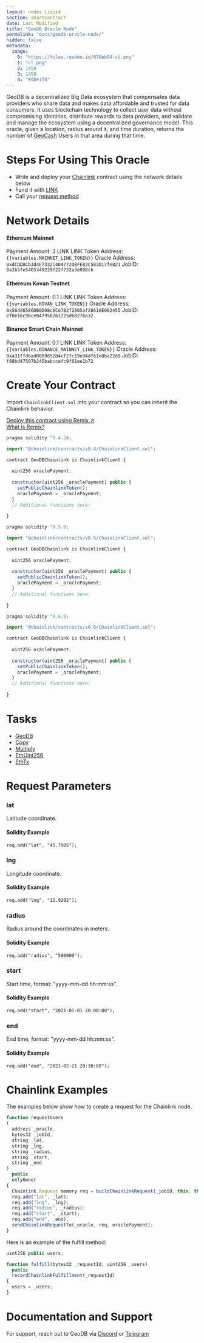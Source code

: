 ```yaml
---
layout: nodes.liquid
section: smartContract
date: Last Modified
title: "GeoDB Oracle Node"
permalink: "docs/geodb-oracle-node/"
hidden: false
metadata: 
  image: 
    0: "https://files.readme.io/070eb54-cl.png"
    1: "cl.png"
    2: 1459
    3: 1459
    4: "#dbe1f8"
---
```

GeoDB is a decentralized Big Data ecosystem that compensates data providers who share data and makes data affordable and trusted for data consumers. It uses blockchain technology to collect user data without compromising identities, distribute rewards to data providers, and validate and manage the ecosystem using a decentralized governance model. This oracle, given a location, radius around it, and time duration, returns the number of <a href="https://docs.geodb.com/geocash-1/geocash" target="_blank">GeoCash</a> Users in that area during that time.

# Steps For Using This Oracle

- Write and deploy your [Chainlink](../example-walkthrough) contract using the network details below
- Fund it with [LINK](../link-token-contracts)
- Call your [request method](#chainlink-examples)

# Network Details

#### Ethereum Mainnet

Payment Amount: 3 LINK
LINK Token Address: `{{variables.MAINNET_LINK_TOKEN}}`
Oracle Address: `0xdCDD8Cb3d4E7332C404772dBFE83C583D17fe821`
JobID: `8a2b5fe5465349229f22f732a3e098cb`

#### Ethereum Kovan Testnet

Payment Amount: 0.1 LINK
LINK Token Address: `{{variables.KOVAN_LINK_TOKEN}}`
Oracle Address: `0x56dd6586DB0D08c6Ce7B2f2805af28616E082455`
JobID: `ef0e16c96ce04795b261725db827ba32`

#### Binance Smart Chain Mainnet
Payment Amount: 0.1 LINK
LINK Token Address: `{{variables.BINANCE_MAINNET_LINK_TOKEN}}`
Oracle Address: `0xa31ffd6ad080985284cf2fc19ed4df61e8ba22d9`
JobID: `f88bd47507b245babccefc9f81ee1b72`

# Create Your Contract

Import `ChainlinkClient.sol` into your contract so you can inherit the Chainlink behavior.

<div class="row text-center center">
<div class="col-xs-12 col-md-6 col-md-offset-3">
<a href="https://remix.ethereum.org/#version=soljson-v0.6.7+commit.b8d736ae.js&optimize=false&evmVersion=null&gist=a0325e320876120063445b0cfc241c7a" target="_blank" class="cl-button--ghost solidity-tracked">Deploy this contract using Remix ↗</a>
</div>
<div class="col-xs-12 col-md-6 col-md-offset-3">
<a href="/docs/example-walkthrough" target="_blank">What is Remix?</a>
</div>
</div>

```javascript Solidity 4
pragma solidity ^0.4.24;

import "@chainlink/contracts/v0.4/ChainlinkClient.sol";

contract GeoDBChainlink is ChainlinkClient {
  
  uint256 oraclePayment;
  
  constructor(uint256 _oraclePayment) public {
    setPublicChainlinkToken();
    oraclePayment = _oraclePayment;
  }
  // Additional functions here:
  
}
```
```javascript Solidity 5
pragma solidity ^0.5.0;

import "@chainlink/contracts/v0.5/ChainlinkClient.sol";

contract GeoDBChainlink is ChainlinkClient {
  
  uint256 oraclePayment;
  
  constructor(uint256 _oraclePayment) public {
    setPublicChainlinkToken();
    oraclePayment = _oraclePayment;
  }
  // Additional functions here:
  
}
```
```javascript Solidity 6
pragma solidity ^0.6.0;

import "@chainlink/contracts/v0.6/ChainlinkClient.sol";

contract GeoDBChainlink is ChainlinkClient {
  
  uint256 oraclePayment;
  
  constructor(uint256 _oraclePayment) public {
    setPublicChainlinkToken();
    oraclePayment = _oraclePayment;
  }
  // Additional functions here:
  
}
```

# Tasks

* <a href="https://market.link/adapters/beb55d62-8771-4953-ba1d-704af03c12ee/data-sources?network=1" target="_blank">GeoDB</a>
* [Copy](/docs/adapters#copy)
* [Multiply](/docs/adapters#multiply)
* [EthUint256](/docs/adapters#ethuint256)
* [EthTx](/docs/adapters#ethtx)

# Request Parameters

### lat
Latitude coordinate.

#### Solidity Example
`req.add("lat", "45.7905");`

### lng
Longitude coordinate.

#### Solidity Example
`req.add("lng", "11.9202");`

### radius
Radius around the coordinates in meters.

#### Solidity Example
`req.add("radius", "500000");`

### start
Start time, format: "yyyy-mm-dd hh:mm:ss".

#### Solidity Example
`req.add("start", "2021-01-01 20:00:00");`

### end
End time, format: "yyyy-mm-dd hh:mm:ss".

#### Solidity Example
`req.add("end", "2021-02-21 20:30:00");`

# Chainlink Examples

The examples below show how to create a request for the Chainlink node.

```javascript
function requestUsers
(
  address _oracle,
  bytes32 _jobId,
  string _lat,
  string _lng,
  string _radius,
  string _start,
  string _end
)
  public
  onlyOwner
{
  Chainlink.Request memory req = buildChainlinkRequest(_jobId, this, this.fulfill.selector);
  req.add("lat", _lat);
  req.add("lng", _lng);
  req.add("radius", _radius);
  req.add("start", _start);
  req.add("end", _end);
  sendChainlinkRequestTo(_oracle, req, oraclePayment);
}
```

Here is an example of the fulfill method:

```javascript
uint256 public users;

function fulfill(bytes32 _requestId, uint256 _users)
  public
  recordChainlinkFulfillment(_requestId)
{
  users = _users;
}
```

# Documentation and Support

For support, reach out to GeoDB via <a href="https://discord.com/invite/KWudZCCUcm" target="_blank">Discord</a> or <a href="https://t.me/GeoDBgroup" target="_blank">Telegram</a>